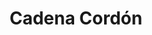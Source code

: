 ---
title: Cadena Cordón
date: 
draft: false

# descripcion
description : Cadena tipo cordón. Súper resistente.

materials: Plata 925

color: Plateado

dimensions: 40cm, 45cm y 50cm

code: 04-12-0081

type: "Colgantes"

categories: []

price: $1.870,00

# Images
# first image will be shown in the product page
images:
  # - image: "images/path_to_image"
  # La ubicacion de las imagenes es imagenes/Colgantes/Colgantes.Cadenas/04-12-0081-cadena-cordon
  - image: "./images/colgantes/cadenas/04-12-0081-cadena-cola-de-raton_a.JPG"
  - image: "./images/colgantes/cadenas/04-12-0081-cadena-cola-de-raton_b.JPG"
---